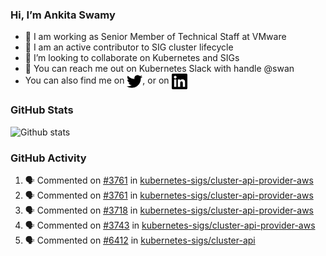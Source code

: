 ### Hi, I’m Ankita Swamy

- 💼 I am working as Senior Member of Technical Staff at VMware
- 👀 I am an active contributor to SIG cluster lifecycle 
- 💞️ I’m looking to collaborate on Kubernetes and SIGs
- 💬 You can reach me out on Kubernetes Slack with handle @swan
- You can also find me on <a href="https://twitter.com/SwamyAnkita" target="blank"><img align="center" src="https://raw.githubusercontent.com/Ankitasw/Ankitasw/master/svg/twitter.svg" alt="Ankitasw" height="25" width="25" color="#1DA1f2" /></a>, or on <a href="https://www.linkedin.com/in/Ankitaswamy/" target="blank"><img align="center" src="https://raw.githubusercontent.com/Ankitasw/Ankitasw/master/svg/linkedin.svg" alt="Ankitasw" height="25" width="25" /></a>

### GitHub Stats
![Github stats](https://github-readme-stats.vercel.app/api?username=Ankitasw&count_private=true&show_icons=true&theme=tokyonight)

### GitHub Activity 
<!--START_SECTION:activity-->
1. 🗣 Commented on [#3761](https://github.com/kubernetes-sigs/cluster-api-provider-aws/issues/3761) in [kubernetes-sigs/cluster-api-provider-aws](https://github.com/kubernetes-sigs/cluster-api-provider-aws)
2. 🗣 Commented on [#3761](https://github.com/kubernetes-sigs/cluster-api-provider-aws/issues/3761) in [kubernetes-sigs/cluster-api-provider-aws](https://github.com/kubernetes-sigs/cluster-api-provider-aws)
3. 🗣 Commented on [#3718](https://github.com/kubernetes-sigs/cluster-api-provider-aws/issues/3718) in [kubernetes-sigs/cluster-api-provider-aws](https://github.com/kubernetes-sigs/cluster-api-provider-aws)
4. 🗣 Commented on [#3743](https://github.com/kubernetes-sigs/cluster-api-provider-aws/issues/3743) in [kubernetes-sigs/cluster-api-provider-aws](https://github.com/kubernetes-sigs/cluster-api-provider-aws)
5. 🗣 Commented on [#6412](https://github.com/kubernetes-sigs/cluster-api/issues/6412) in [kubernetes-sigs/cluster-api](https://github.com/kubernetes-sigs/cluster-api)
<!--END_SECTION:activity-->
